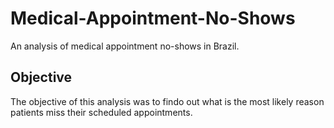 # Medical-Appointment-No-Shows
An analysis of medical appointment no-shows in Brazil.

## Objective
The objective of this analysis was to findo out what is the most likely reason patients miss their scheduled appointments.
